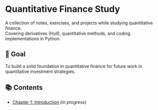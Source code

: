 # Quantitative Finance Study

A collection of notes, exercises, and projects while studying quantitative finance. \
Covering derivatives (Hull), quantitative methods, and coding implementations in Python.

## 🎯 Goal 
To build a solid foundation in quantitative finance for future work in quantitative investment strategies.

## 📚 Contents
- [Chapter 1: Introduction](notes/hull/ch01_intro.md) _(in progress)_

